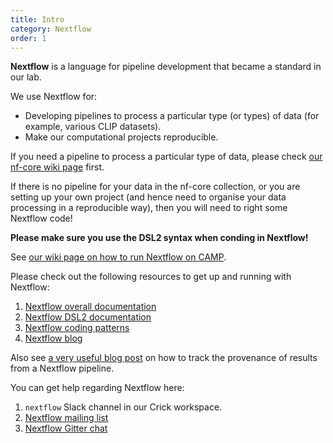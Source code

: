```yaml
---
title: Intro
category: Nextflow
order: 1
---
```


**Nextflow** is a language for pipeline development that became a standard in our lab.

We use Nextflow for:

 - Developing pipelines to process a particular type (or types) of data (for example, various CLIP datasets).
 - Make our computational projects reproducible.

If you need a pipeline to process a particular type of data, please check [our nf-core wiki page](../nf-core) first. 

If there is no pipeline for your data in the nf-core collection, or you are setting up your own project (and hence need to organise your data processing in a reproducible way), then you will need to right some Nextflow code! 

**Please make sure you use the DSL2 syntax when conding in Nextflow!**

See [our wiki page on how to run Nextflow on CAMP](../../CAMP/running_nextflow).

Please check out the following resources to get up and running with Nextflow: 

 1. [Nextflow overall documentation](https://www.nextflow.io/docs/latest/index.html)
 2. [Nextflow DSL2 documentation](https://www.nextflow.io/docs/latest/dsl2.html)
 3. [Nextflow coding patterns](https://nextflow-io.github.io/patterns/index.html)
 4. [Nextflow blog](https://www.nextflow.io/blog.html)
 
Also see [a very useful blog post](https://www.nextflow.io/blog/2019/easy-provenance-report.html) on how to track the provenance of results from a Nextflow pipeline.
 
You can get help regarding Nextflow here:

 1. `nextflow` Slack channel in our Crick workspace.
 2. [Nextflow mailing list](https://groups.google.com/forum/#!forum/nextflow)
 3. [Nextflow Gitter chat](https://gitter.im/nextflow-io/nextflow)
 
